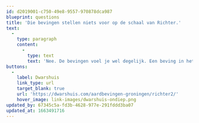 ```yaml
---
id: d2019001-c750-49e8-9557-970878dca987
blueprint: questions
title: 'Die bevingen stellen niets voor op de schaal van Richter.'
text:
  -
    type: paragraph
    content:
      -
        type: text
        text: 'Nee. De bevingen voel je wel degelijk. Een beving in het Groningerveld is uniek, omdat er ondiep geboord wordt en de kleibodem maakt van een paar kleine trillingen een grote beving.'
buttons:
  -
    label: Dwarshuis
    link_type: url
    target_blank: true
    url: 'https://dwarshuis.com/aardbevingen-groningen/richter2/'
    hover_image: link-images/dwarshuis-ondiep.png
updated_by: 67345c5a-fd3b-4628-977e-291fddd3ba07
updated_at: 1663491716
---
```

